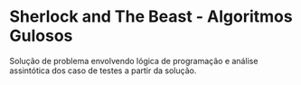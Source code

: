 <h1> Sherlock and The Beast - Algoritmos Gulosos</h1>
<p> Solução de problema envolvendo lógica de programação e análise assintótica dos caso de testes a partir da solução.</p>

